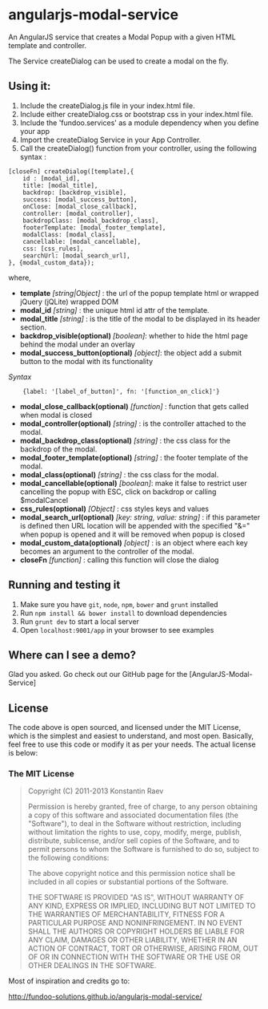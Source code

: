 angularjs-modal-service
=======================

An AngularJS service that creates a Modal Popup with a given HTML template and controller.

The Service createDialog can be used to create a modal on the fly.

## Using it:

1. Include the createDialog.js file in your index.html file.
2. Include either createDialog.css or bootstrap css in your index.html file.
2. Include the 'fundoo.services' as a module dependency when you define your app
3. Import the createDialog Service in your App Controller.
4. Call the createDialog() function from your controller, using the following syntax :

```
[closeFn] createDialog([template],{
    id : [modal_id],
    title: [modal_title],
    backdrop: [backdrop_visible],
    success: [modal_success_button],
    onClose: [modal_close_callback],
    controller: [modal_controller],
    backdropClass: [modal_backdrop_class],
    footerTemplate: [modal_footer_template],
    modalClass: [modal_class],
    cancellable: [modal_cancellable],
    css: [css_rules],
    searchUrl: [modal_search_url],
}, {modal_custom_data});
```
where,

* **template** *[string|Object]* : the url of the popup template html or wrapped jQuery (jQLite) wrapped DOM
* **modal_id** *[string]* : the unique html id attr of the template.
* **modal_title** *[string]* : is the title of the modal to be displayed in its header section.
* **backdrop_visible(optional)** *[boolean]*: whether to hide the html page behind the modal under an overlay
* **modal_success_button(optional)** *[object]*: the object add a submit button to the modal with its functionality

*Syntax*
```
    {label: '[label_of_button]', fn: '[function_on_click]'}
```
* **modal_close_callback(optional)** *[function]* : function that gets called when modal is closed
* **modal_controller(optional)** *[string]* : is the controller attached to the modal.
* **modal_backdrop_class(optional)** *[string]* : the css class for the backdrop of the modal.
* **modal_footer_template(optional)** *[string]* : the footer template of the modal.
* **modal_class(optional)** *[string]* : the css class for the modal.
* **modal_cancellable(optional)** *[boolean]*: make it false to restrict user cancelling the popup with ESC, click on backdrop or calling $modalCancel
* **css_rules(optional)** *[Object]* : css styles keys and values
* **modal_search_url(optional)** *[key: string, value: string]* : if this parameter is defined then URL location will be appended with the specified "&<key>=<value>" when popup is opened and it will be removed when popup is closed
* **modal_custom_data(optional)** *[object]* : is an object where each key becomes an argument to the controller of the modal.
* **closeFn** *[function]* : calling this function will close the dialog

## Running and testing it

1. Make sure you have `git`, `node`, `npm`, `bower` and `grunt` installed
2. Run `npm install && bower install` to download dependencies
3. Run `grunt dev` to start a local server
4. Open `localhost:9001/app` in your browser to see examples

## Where can I see a demo?

Glad you asked. Go check out our GitHub page for the [AngularJS-Modal-Service]


## License

The code above is open sourced, and licensed under the MIT License, which is the simplest and easiest to understand, and most open.
Basically, feel free to use this code or modify it as per your needs. The actual license is below:

### The MIT License

> Copyright (C) 2011-2013 Konstantin Raev
>
> Permission is hereby granted, free of charge, to any person
> obtaining a copy of this software and associated documentation files
> (the "Software"), to deal in the Software without restriction,
> including without limitation the rights to use, copy, modify, merge,
> publish, distribute, sublicense, and/or sell copies of the Software,
> and to permit persons to whom the Software is furnished to do so,
> subject to the following conditions:
>
> The above copyright notice and this permission notice shall be
> included in all copies or substantial portions of the Software.
>
> THE SOFTWARE IS PROVIDED "AS IS", WITHOUT WARRANTY OF ANY KIND,
> EXPRESS OR IMPLIED, INCLUDING BUT NOT LIMITED TO THE WARRANTIES OF
> MERCHANTABILITY, FITNESS FOR A PARTICULAR PURPOSE AND
> NONINFRINGEMENT. IN NO EVENT SHALL THE AUTHORS OR COPYRIGHT HOLDERS
> BE LIABLE FOR ANY CLAIM, DAMAGES OR OTHER LIABILITY, WHETHER IN AN
> ACTION OF CONTRACT, TORT OR OTHERWISE, ARISING FROM, OUT OF OR IN
> CONNECTION WITH THE SOFTWARE OR THE USE OR OTHER DEALINGS IN THE
> SOFTWARE.


Most of inspiration and credits go to:

http://fundoo-solutions.github.io/angularjs-modal-service/
